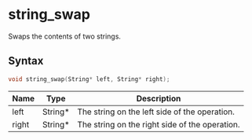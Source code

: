 # string_swap

Swaps the contents of two strings.

## Syntax

```c
void string_swap(String* left, String* right);
```

| Name | Type | Description |
| --- | --- | --- |
| left | String* | The string on the left side of the operation. |
| right | String* | The string on the right side of the operation. |

